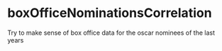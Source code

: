 # boxOfficeNominationsCorrelation
Try to make sense of box office data for the oscar nominees of the last years
